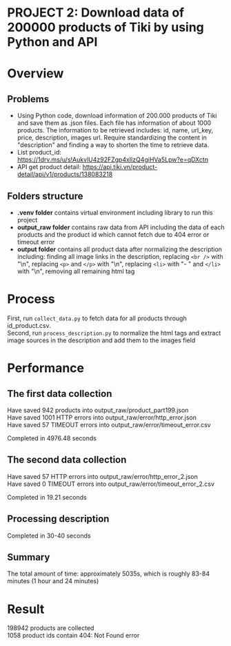 # PROJECT 2: Download data of 200000 products of Tiki by using Python and API
# Overview
## Problems
- Using Python code, download information of 200.000 products of Tiki and save them as .json files. Each file has information of about 1000 products. The information to be retrieved includes: id, name, url_key, price, description, images url. Require standardizing the content in "description" and finding a way to shorten the time to retrieve data.
- List product_id: https://1drv.ms/u/s!AukvlU4z92FZgp4xIlzQ4giHVa5Lpw?e=qDXctn
- API get product detail: https://api.tiki.vn/product-detail/api/v1/products/138083218

## Folders structure
- **.venv folder** contains virtual environment including library to run this project
- **output_raw folder** contains raw data from API including the data of each products and the product id which cannot fetch due to 404 error or timeout error
- **output folder** contains all product data after normalizing the description including: finding all image links in the description, replacing ```<br />``` with "\n", replacing ```<p>``` and ```</p>``` with "\n", replacing ```<li>``` with "- " and ```</li>``` with "\n", removing all remaining html tag

# Process
First, run ```collect_data.py``` to fetch data for all products through id_product.csv. <br />
Second, run ```process_description.py``` to normalize the html tags and extract image sources in the description and add them to the images field

# Performance
## The first data collection
Have saved 942 products into output_raw/product_part199.json  <br />
Have saved 1001 HTTP errors into output_raw/error/http_error.json <br />
Have saved 57 TIMEOUT errors into output_raw/error/timeout_error.csv <br />

Completed in 4976.48 seconds 

## The second data collection
Have saved 57 HTTP errors into output_raw/error/http_error_2.json <br />
Have saved 0 TIMEOUT errors into output_raw/error/timeout_error_2.csv <br />

Completed in 19.21 seconds

## Processing description
Completed in 30-40 seconds

## Summary
The total amount of time: approximately 5035s, which is roughly 83-84 minutes (1 hour and 24 minutes)

# Result 
198942 products are collected  <br />
1058 product ids contain 404: Not Found error
